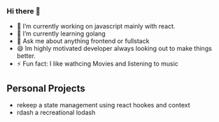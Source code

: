 ### Hi there 👋

- 🔭 I’m currently working on javascript mainly with react.
- 🌱 I’m currently learning golang
- 💬 Ask me about anything frontend or fullstack
- 😄 Im highly motivated developer always looking out to make things better.
- ⚡ Fun fact: I like wathcing Movies and listening to music

## Personal Projects 
- rekeep a state management using react hookes and context
- rdash a recreational lodash
